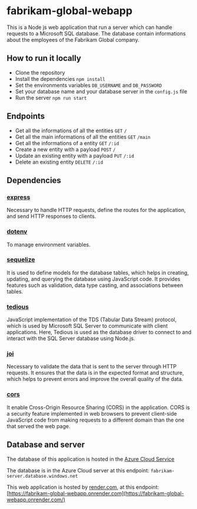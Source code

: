 # fabrikam-global-webapp

This is a Node js web application that run a server which can handle requests to a Microsoft SQL database.
The database contain informations about the employees of the Fabrikam Global company.

## How to run it locally

- Clone the repository
- Install the dependencies `npm install`
- Set the environments variables `DB_USERNAME` and `DB_PASSWORD`
- Set your database name and your database server in the `config.js` file
- Run the server `npm run start`

## Endpoints

- Get all the informations of all the entities `GET` `/`
- Get all the main informations of all the entities `GET` `/main`
- Get all the informations of a entity `GET` `/:id`
- Create a new entity with a payload `POST` `/`
- Update an existing entity with a payload `PUT` `/:id`
- Delete an existing entity `DELETE` `/:id`

## Dependencies

### [express](https://expressjs.com/)

Necessary to handle HTTP requests, define the routes for the application, and send HTTP responses to clients.

### [dotenv](https://github.com/motdotla/dotenv)

To manage environment variables.

### [sequelize](https://sequelize.org/)

It is used to define models for the database tables, which helps in creating, updating, and querying the database using JavaScript code. It provides features such as validation, data type casting, and associations between tables.

### [tedious](https://tediousjs.github.io/tedious/index.html)

JavaScript implementation of the TDS (Tabular Data Stream) protocol, which is used by Microsoft SQL Server to communicate with client applications. Here, Tedious is used as the database driver to connect to and interact with the SQL Server database using Node.js.

### [joi](https://joi.dev/)

Necessary to validate the data that is sent to the server through HTTP requests. It ensures that the data is in the expected format and structure, which helps to prevent errors and improve the overall quality of the data.

### [cors](https://github.com/expressjs/cors)

It enable Cross-Origin Resource Sharing (CORS) in the application. CORS is a security feature implemented in web browsers to prevent client-side JavaScript code from making requests to a different domain than the one that served the web page.

## Database and server

The database of this application is hosted in the [Azure Cloud Service](https://azure.microsoft.com/it-it)

The database is in the Azure Cloud server at this endpoint: `fabrikam-server.database.windows.net`

This web application is hosted by [render.com](https://render.com/), at this endpoint: [https://fabrikam-global-webapp.onrender.com](https://fabrikam-global-webapp.onrender.com/)